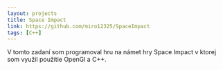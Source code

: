 ```yaml
---
layout: projects
title: Space Impact
link: https://github.com/miro12325/SpaceImpact
tags: [C++]
---
```

V tomto zadaní som programoval hru na námet hry Space Impact v ktorej som využil použitie OpenGl a C++.